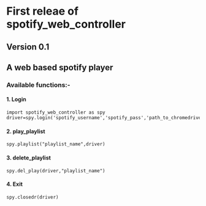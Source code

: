 # First releae of spotify_web_controller
## Version 0.1
## A web based spotify player
### Available functions:-

#### 1. Login

```
import spotify_web_controller as spy
driver=spy.login('spotify_username','spotify_pass','path_to_chromedriver')
```

#### 2. play_playlist

```
spy.playlist("playlist_name",driver)
```

#### 3. delete_playlist

```
spy.del_play(driver,"playlist_name")
```

#### 4. Exit

```
spy.closedr(driver)
```